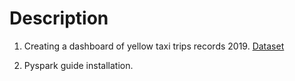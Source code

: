 # Description
1. Creating a dashboard of yellow taxi trips records 2019. [Dataset](https://www.kaggle.com/datasets/microize/newyork-yellow-taxi-trip-data-2020-2019?resource=download)

2. Pyspark guide installation.